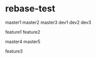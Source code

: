 # rebase-test
master1
master2
master3
dev1
dev2
dev3
 
feature1
feature2
 
master4
master5

feature3
 
